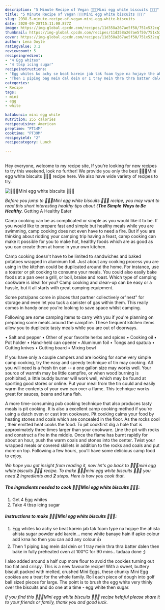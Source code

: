 ```yaml
---
description: "5 Minute Recipe of Vegan 🥚🥚🍪Mini egg white biscuits 🍪🥚🥚"
title: "5 Minute Recipe of Vegan 🥚🥚🍪Mini egg white biscuits 🍪🥚🥚"
slug: 2938-5-minute-recipe-of-vegan-mini-egg-white-biscuits
date: 2020-09-28T15:11:00.877Z
image: https://img-global.cpcdn.com/recipes/11d358a267ae5f50/751x532cq70/🥚🥚🍪mini-egg-white-biscuits-🍪🥚🥚-recipe-main-photo.jpg
thumbnail: https://img-global.cpcdn.com/recipes/11d358a267ae5f50/751x532cq70/🥚🥚🍪mini-egg-white-biscuits-🍪🥚🥚-recipe-main-photo.jpg
cover: https://img-global.cpcdn.com/recipes/11d358a267ae5f50/751x532cq70/🥚🥚🍪mini-egg-white-biscuits-🍪🥚🥚-recipe-main-photo.jpg
author: Lena Doyle
ratingvalue: 3.2
reviewcount: 5
recipeingredient:
- "4 Egg whites"
- "4 tbsp icing sugar"
recipeinstructions:
- "Egg whites ko achy se beat karein jab tak foam type na hojaye the ahista ahista sugar powder add karein... mene white banaye hain if apko colour add krna ho then you can add any colour 👍"
- "Then 1 piping bag mein dal dein or 1 tray mein thra thra batter dalen then bake in fully preheated oven at 100°C for 90 mins.. tadaaa done ;)"
categories:
- Recipe
tags:
- mini
- egg
- white

katakunci: mini egg white 
nutrition: 255 calories
recipecuisine: American
preptime: "PT14M"
cooktime: "PT39M"
recipeyield: "2"
recipecategory: Lunch

---
```

<br>
Hey everyone, welcome to my recipe site, If you're looking for new recipes to try this weekend, look no further! We provide you only the best 🥚🥚🍪Mini egg white biscuits 🍪🥚🥚 recipe here. We also have wide variety of recipes to try.
<br>


![🥚🥚🍪Mini egg white biscuits 🍪🥚🥚](https://img-global.cpcdn.com/recipes/11d358a267ae5f50/751x532cq70/🥚🥚🍪mini-egg-white-biscuits-🍪🥚🥚-recipe-main-photo.jpg)

<i>Before you jump to 🥚🥚🍪Mini egg white biscuits 🍪🥚🥚 recipe, you may want to read this short interesting healthy tips about {<strong>The Simple Ways to Be Healthy</strong>.</i>
Getting A Healthy Eater

    
Camp cooking can be as complicated or simple as you would like it to be. If you would like to prepare fast and simple but healthy meals while you are swimming, camp cooking does not even have to need a fire. But if you are thinking about ridding your camping trip having a feast, camp cooking can make it possible for you to make hot, healthy foods which are as good as you can create them at home in your own kitchen.

Camp cooking doesn't have to be limited to sandwiches and baked potatoes wrapped in aluminum foil.  Just about any cooking process you are using in the kitchen could be duplicated around the home. For instance, use a toaster or pit cooking to consume your meals. You could also easily bake foods at a pan over a grill, or boil, braise and roast. Which type of camping cookware is ideal for you? Camp cooking and clean-up can be easy or a hassle, but it all starts with great camping equipment.

Some pots/pans come in places that partner collectively or"nest" for storage and even let you tuck a canister of gas within them. This really comes in handy once you're looking to save space whilst camping.

Following are some camping items to carry with you if you're planning on preparing some meals around the campfire. These frequent kitchen items allow you to duplicate tasty meals while you are out of doorways.

• Salt and pepper
• Other of your favorite herbs and spices
• Cooking oil
• Pot holder
• Hand-held can opener
• Aluminum foil
• Tongs and spatula
• Cutting knives
• Cutting board
• Mixing bowl


If you have only a couple campers and are looking for some very simple camp cooking, try the easy and speedy technique of tin may cooking. All you will need is a fresh tin can -- a one gallon size may works well. Your source of warmth may be little campfire, or when wood burning is prohibited, a little buddy burner will work well, which may be found at sporting good stores or online. Put your meal from the tin could and easily warm the contents of your own can over a flame.  This technique works great for sauces, beans and tuna fish.

A more time-consuming pub cooking technique that also produces tasty meals is pit cooking.  It is also a excellent camp cooking method if you're using a dutch oven or cast iron cookware. Pit cooking calms your food by heating stones and coals which are concealed in the floor. As the rocks cool , their emitted heat cooks the food. To pit cookfirst dig a hole that is approximately three times larger than your cookware. Line the pit with rocks and construct a fire in the middle. Once the flame has burnt rapidly for about an hour, push the warm coals and stones into the center. Twist your wrapped meals or covered skillets in addition to the rocks and coals and put more on top. Following a few hours, you'll have some delicious camp food to enjoy.


<i>We hope you got insight from reading it, now let's go back to 🥚🥚🍪mini egg white biscuits 🍪🥚🥚 recipe. To make 🥚🥚🍪mini egg white biscuits 🍪🥚🥚 you need <strong>2</strong> ingredients and <strong>2</strong> steps. Here is how you cook that.
</i>

##### The ingredients needed to cook 🥚🥚🍪Mini egg white biscuits 🍪🥚🥚:

1. Get 4 Egg whites
1. Take 4 tbsp icing sugar


##### Instructions to make 🥚🥚🍪Mini egg white biscuits 🍪🥚🥚:

1. Egg whites ko achy se beat karein jab tak foam type na hojaye the ahista ahista sugar powder add karein... mene white banaye hain if apko colour add krna ho then you can add any colour 👍
1. Then 1 piping bag mein dal dein or 1 tray mein thra thra batter dalen then bake in fully preheated oven at 100°C for 90 mins.. tadaaa done ;)


I also added around a half cup more flour to avoid the cookies turning out too flat and crispy. This is a new favourite recipe! With a sweet, buttery biscuit packed with melted, crushed Mini Eggs, these chunky Mini Egg cookies are a treat for the whole family. Roll each piece of dough into golf ball sized pieces for large. The point is to brush the egg white very thinly over the biscuits and do one at a time - egg white then sugar. 

<i>If you find this 🥚🥚🍪Mini egg white biscuits 🍪🥚🥚 recipe helpful please share it to your friends or family, thank you and good luck.</i>
